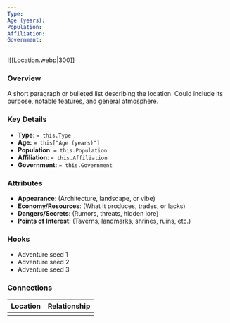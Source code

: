 ```yaml
---
Type:
Age (years):
Population:
Affiliation:
Government:
---
```

![[Location.webp|300]]

### Overview
A short paragraph or bulleted list describing the location. Could include its purpose, notable features, and general atmosphere.

### Key Details
- **Type**: `= this.Type`
- **Age:** `= this["Age (years)"]`
- **Population**: `= this.Population`
- **Affiliation**: `= this.Affiliation`
- **Government:** `= this.Government`

### Attributes
- **Appearance**: (Architecture, landscape, or vibe)
- **Economy/Resources**: (What it produces, trades, or lacks)
- **Dangers/Secrets**: (Rumors, threats, hidden lore)
- **Points of Interest**: (Taverns, landmarks, shrines, ruins, etc.)

### Hooks
- Adventure seed 1
- Adventure seed 2
- Adventure seed 3

### Connections
| Location | Relationship |
| -------- | ------------ |
|          |              |
